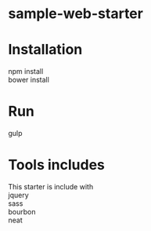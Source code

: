 # sample-web-starter
<h1>Installation</h1>
npm install<br>
bower install<br>
<h1>Run</h1>
gulp
<h1>Tools includes</h1>
This starter is include with<br>
jquery<br>
sass<br>
bourbon<br>
neat<br>

